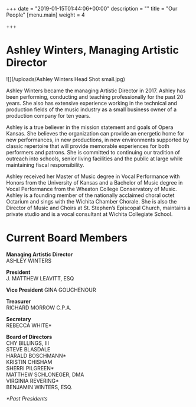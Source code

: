+++
date = "2019-01-15T01:44:06+00:00"
description = ""
title = "Our People"
[menu.main]
weight = 4

+++
# Ashley Winters, Managing Artistic Director

![](/uploads/Ashley Winters Head Shot small.jpg)

Ashley Winters became the managing Artistic Director in 2017. Ashley has been performing, conducting and teaching professionally for the past 20 years. She also has extensive experience working in the technical and production fields of the music industry as a small business owner of a production company for ten years.

Ashley is a true believer in the mission statement and goals of Opera Kansas. She believes the organization can provide an energetic home for new performances, in new productions, in new environments supported by classic repertoire that will provide memorable experiences for both performers and patrons. She is committed to continuing our tradition of outreach into schools, senior living facilities and the public at large while maintaining fiscal responsibility.

Ashley received her Master of Music degree in Vocal Performance with Honors from the University of Kansas and a Bachelor of Music degree in Vocal Performance from the Wheaton College Conservatory of Music. Ashley is a founding member of the nationally acclaimed choral octet Octarium and sings with the Wichita Chamber Chorale. She is also the Director of Music and Choirs at St. Stephen’s Episcopal Church, maintains a private studio and is a vocal consultant at Wichita Collegiate School.

# Current Board Members

**Managing Artistic Director**  
ASHLEY WINTERS

**President**  
J. MATTHEW LEAVITT, ESQ

**Vice President** GINA GOUCHENOUR

**Treasurer**  
RICHARD MORROW C.P.A.

**Secretary**  
REBECCA WHITE*

**Board of Directors**  
CHY BILLINGS, III  
STEVE BLASDALE  
HARALD BOSCHMANN*  
KRISTIN CHISHAM  
SHERRI PILGREEN*  
MATTHEW SCHLONEGER, DMA  
VIRGINIA REVERING*  
BENJAMIN WINTERS, ESQ.

_*Past Presidents_